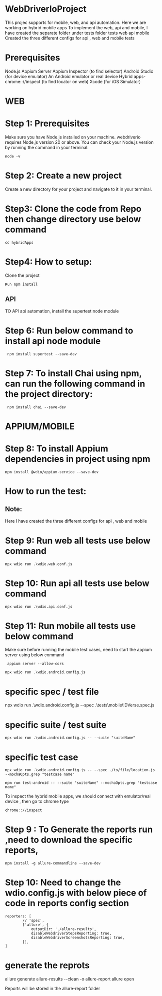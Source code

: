 
# WebDriverIoProject
 This projec supports for mobile, web, and api automation. Here we are working on hybrid mobile apps
 To implement the web, api and mobile, I have created the separate folder under tests folder
 tests
     web
     api
     mobile
Created the three different configs for api , web and mobile tests

# Prerequisites
Node.js
Appium Server
Appium Inspector (to find selector)
Android Studio (for device emulator)
An Android emulator or real device
Hybrid apps- chrome:://inspect (to find locator on web)
Xcode (for iOS Simulator)

# WEB

# Step 1: Prerequisites
Make sure you have Node.js installed on your machine. webdriverio requires Node.js version 20 or above. You can check your Node.js version by running the command in your terminal.
```
node -v
```
# Step 2: Create a new project
Create a new directory for your project and navigate to it in your terminal.

# Step3: Clone the code from Repo then change directory use below command
```
cd hybridApps
```
# Step4: How to setup:
Clone the project
```
Run npm install
```

## API
TO API api automation, install the supertest node module

# Step 6: Run below command to install api node module
```
 npm install supertest --save-dev
```

# Step 7: To install Chai using npm, can run the following command in the project directory:
```
 npm install chai --save-dev
```

# APPIUM/MOBILE

# Step 8: To install Appium dependencies in project using npm
```
npm install @wdio/appium-service --save-dev
```


# How to run the test:

## Note:

Here I have created the three different configs for api , web and mobile 

# Step 9: Run web all tests use below command
```
npx wdio run .\wdio.web.conf.js
```

# Step 10: Run api all tests use below command
```
npx wdio run .\wdio.api.conf.js
```

# Step 11: Run mobile all tests use below command

Make sure before running the mobile test cases, need to start the appium server using below command
```
 appium server --allow-cors
```

```
npx wdio run .\wdio.android.config.js
```

 # specific spec / test file
npx wdio run .\wdio.android.config.js --spec .\tests\mobile\iDVerse.spec.js

# specific suite / test suite
```
npx wdio run .\wdio.android.config.js -- --suite "suiteName"
```

# specific test case
```
npx wdio run .\wdio.android.config.js -- --spec ./to/file/location.js --mochaOpts.grep "testcase name"
```

```
npm run test-android -- --suite "suiteName" --mochaOpts.grep "testcase name"
```

To inspect the hybrid mobile apps, we should connect with emulator/real device , then go to chrome type

```
chrome:://inspect
```

# Step 9 : To Generate the reports run ,need to download the specific reports, 
```
npm install -g allure-commandline --save-dev
```

# Step 10: Need to change the wdio.config.js with below piece of code in reports config section
```
reporters: [
        // 'spec',
        ['allure', {
            outputDir: './allure-results',
            disableWebdriverStepsReporting: true,
            disableWebdriverScreenshotsReporting: true,
        }],
]
```

# generate the reprots
allure generate allure-results --clean -o allure-report
allure open

Reports will be stored in the allure-report folder 



